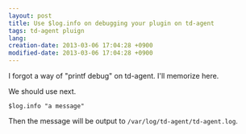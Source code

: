 ```yaml
---
layout: post
title: Use $log.info on debugging your plugin on td-agent
tags: td-agent pluign
lang: 
creation-date: 2013-03-06 17:04:28 +0900
modified-date: 2013-03-06 17:04:28 +0900
---
```

I forgot a way of "printf debug" on td-agent.
I'll memorize here.

We should use next.

    $log.info "a message"

Then the message will be output to `/var/log/td-agent/td-agent.log`.
